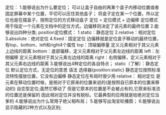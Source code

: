 定位：
  1.能够说出为什么要定位；
     可以让盒子自由的再某个盒子内移动位置或者固定屏幕中某个位置，平切可以压住其他盒子；
     将盒子定在某一个位置，所以定位也是在摆盒子，按照定位的方式移动盒子
   定位 = 定位模式 + 边偏移
   定位模式用于指定一个元素在文档中的定位方式。边偏移则决定了该元素的最终位置
  2.能够说出四种分类;
    position定位模式：
      1.static：静态定位
      2.relative：相对定位
      3.absolute：绝对定位
      4.fixed：固定定位
    边偏移就是定位盒子移动的最终位置，有top、bottom、left和right4个属性
    top：顶端偏移量 定义元素相对于其父元素上边线的距离
    bottom：底部偏移，定义元素相对于父元素左边线的距离
    left：左侧偏移 定义元素相对于其父元素左边线的距离
    right：右侧偏移，定义元素相对于其父元素右边线的距离
  3.能够说出4种定位的各自特点；
   static（了解）：静态定位 默认定位方式，无定位的意思 语法 选择器{position:static} 静态定位按照标准流特性摆放位置，它没有边偏移 静态定位在布局时很少用
   relative：
       相对定位 是元素在移动位置时候，是相对于它原来的位置来说的(是按照自已原本的位置来移动的) 自恋型定位;虽然它移动了 但是它原本的位置是不会被占有的,它原来标准流的位置还是保留的
       因此相对定位并没有脱标。它最典型的应用就是给绝对定位当爹的
  4.能够说出为什么常用子绝父相布局；
  5.能够写出淘宝轮播图；
  6.能够说出显示隐藏的2种方式以及区别;